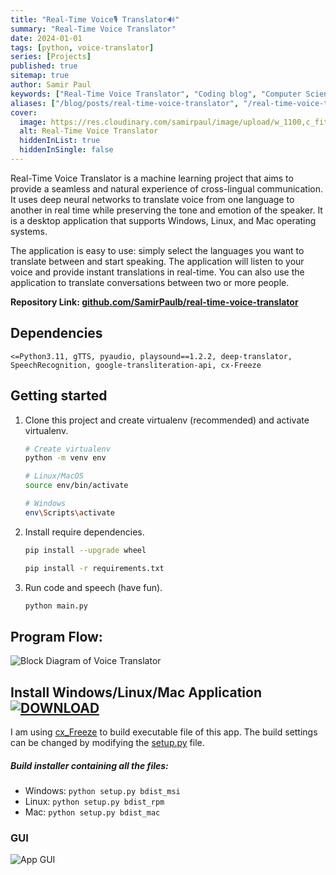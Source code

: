 ```yaml
---
title: "Real-Time Voice🎙️ Translator🔊"
summary: "Real-Time Voice Translator"
date: 2024-01-01
tags: [python, voice-translator]
series: [Projects]
published: true
sitemap: true
author: Samir Paul
keywords: ["Real-Time Voice Translator", "Coding blog", "Computer Science"]
aliases: ["/blog/posts/real-time-voice-translator", "/real-time-voice-translator"]
cover:
  image: https://res.cloudinary.com/samirpaul/image/upload/w_1100,c_fit,co_rgb:FFFFFF,l_text:Arial_75_bold:Real-Time Voice Translator/og-image.webp
  alt: Real-Time Voice Translator
  hiddenInList: true
  hiddenInSingle: false
---
```



Real-Time Voice Translator is a machine learning project that aims to provide a seamless and natural experience of cross-lingual communication. It uses deep neural networks to translate voice from one language to another in real time while preserving the tone and emotion of the speaker. It is a desktop application that supports Windows, Linux, and Mac operating systems.

The application is easy to use: simply select the languages you want to translate between and start speaking. The application will listen to your voice and provide instant translations in real-time. You can also use the application to translate conversations between two or more people.

<b>Repository Link: [github.com/SamirPaulb/real-time-voice-translator](https://github.com/SamirPaulb/real-time-voice-translator)</b>

## Dependencies

 ```<=Python3.11, gTTS, pyaudio, playsound==1.2.2, deep-translator, SpeechRecognition, google-transliteration-api, cx-Freeze```


## Getting started

1. Clone this project and create virtualenv (recommended) and activate virtualenv.
    ```bash
    # Create virtualenv
    python -m venv env
 
    # Linux/MacOS
    source env/bin/activate
    
    # Windows
    env\Scripts\activate
    ```
    
2. Install require dependencies.
    ```bash
    pip install --upgrade wheel
    
    pip install -r requirements.txt
    ```

3. Run code and speech (have fun).
    ```bash
    python main.py
    ```

## Program Flow:

![Block Diagram of Voice Translator](https://github.com/SamirPaulb/real-time-voice-translator/assets/77569653/73dd62d6-798d-4129-aff3-16d6d932a817)


## Install Windows/Linux/Mac Application [![DOWNLOAD](https://user-images.githubusercontent.com/132539454/278971282-8d676023-a03a-463c-8e55-3f0afe6e3e58.svg)](https://github.com/SamirPaulb/real-time-voice-translator/releases/latest)


I am using <a href="https://github.com/marcelotduarte/cx_Freeze/tree/main">cx_Freeze</a> to build executable file of this app. The build settings can be changed by modifying the <a href="https://github.com/SamirPaulb/real-time-voice-translator/blob/main/setup.py">setup.py</a> file.

##### Build installer containing all the files:
- Windows: ```python setup.py bdist_msi```
- Linux: ```python setup.py bdist_rpm```
- Mac: ```python setup.py bdist_mac```


### GUI 
![App GUI](https://github.com/SamirPaulb/real-time-voice-translator/assets/77569653/f96a4115-a88f-4096-9a00-954b8527d872)

